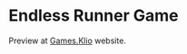 # Endless Runner Game

Preview at <a href="http://games.klio.dp.ua/games/ElKalia3D/index.html">Games.Klio</a> website.
